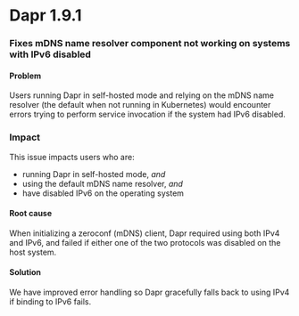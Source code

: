 # Dapr 1.9.1

### Fixes mDNS name resolver component not working on systems with IPv6 disabled

#### Problem

Users running Dapr in self-hosted mode and relying on the mDNS name resolver (the default when not running in Kubernetes) would encounter errors trying to perform service invocation if the system had IPv6 disabled.

### Impact

This issue impacts users who are:

- running Dapr in self-hosted mode, *and*
- using the default mDNS name resolver, *and*
- have disabled IPv6 on the operating system

#### Root cause

When initializing a zeroconf (mDNS) client, Dapr required using both IPv4 and IPv6, and failed if either one of the two protocols was disabled on the host system.

#### Solution

We have improved error handling so Dapr gracefully falls back to using IPv4 if binding to IPv6 fails.
